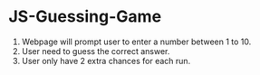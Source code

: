 # JS-Guessing-Game
1) Webpage will prompt user to enter a number between 1 to 10.
2) User need to guess the correct answer.
3) User only have 2 extra chances for each run.
